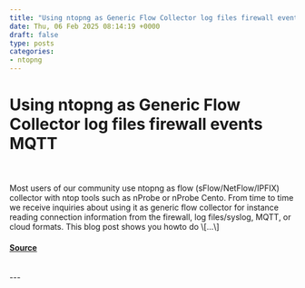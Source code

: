 ```yaml
---
title: "Using ntopng as Generic Flow Collector log files firewall events MQTT"
date: Thu, 06 Feb 2025 08:14:19 +0000
draft: false
type: posts
categories: 
- ntopng
---
```

# Using ntopng as Generic Flow Collector log files firewall events MQTT

<br/>

<br/>
Most users of our community use ntopng as flow (sFlow/NetFlow/IPFIX) collector with ntop tools such as nProbe or nProbe Cento. From time to time we receive inquiries about using it as generic flow collector for instance reading connection information from the firewall, log files/syslog, MQTT, or cloud formats. This blog post shows you howto do \[...\]

#### [Source](https://www.ntop.org/ntopng/using-ntopng-as-generic-flow-collector/)

<br/>
---
